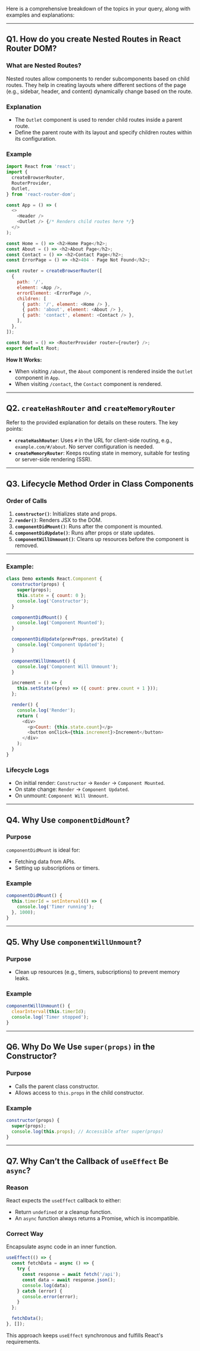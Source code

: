 Here is a comprehensive breakdown of the topics in your query, along with examples and explanations:

---

## **Q1. How do you create Nested Routes in React Router DOM?**

### **What are Nested Routes?**
Nested routes allow components to render subcomponents based on child routes. They help in creating layouts where different sections of the page (e.g., sidebar, header, and content) dynamically change based on the route.

### **Explanation**
- The `Outlet` component is used to render child routes inside a parent route.
- Define the parent route with its layout and specify children routes within its configuration.

### **Example**
```javascript
import React from 'react';
import {
  createBrowserRouter,
  RouterProvider,
  Outlet,
} from 'react-router-dom';

const App = () => (
  <>
    <Header />
    <Outlet /> {/* Renders child routes here */}
  </>
);

const Home = () => <h2>Home Page</h2>;
const About = () => <h2>About Page</h2>;
const Contact = () => <h2>Contact Page</h2>;
const ErrorPage = () => <h2>404 - Page Not Found</h2>;

const router = createBrowserRouter([
  {
    path: '/',
    element: <App />,
    errorElement: <ErrorPage />,
    children: [
      { path: '/', element: <Home /> },
      { path: 'about', element: <About /> },
      { path: 'contact', element: <Contact /> },
    ],
  },
]);

const Root = () => <RouterProvider router={router} />;
export default Root;
```

**How It Works:**
- When visiting `/about`, the `About` component is rendered inside the `Outlet` component in `App`.
- When visiting `/contact`, the `Contact` component is rendered.

---

## **Q2. `createHashRouter` and `createMemoryRouter`**

Refer to the provided explanation for details on these routers. The key points:
- **`createHashRouter`**: Uses `#` in the URL for client-side routing, e.g., `example.com/#/about`. No server configuration is needed.
- **`createMemoryRouter`**: Keeps routing state in memory, suitable for testing or server-side rendering (SSR).

---

## **Q3. Lifecycle Method Order in Class Components**

### **Order of Calls**
1. **`constructor()`**: Initializes state and props.
2. **`render()`**: Renders JSX to the DOM.
3. **`componentDidMount()`**: Runs after the component is mounted.
4. **`componentDidUpdate()`**: Runs after props or state updates.
5. **`componentWillUnmount()`**: Cleans up resources before the component is removed.

---

### **Example:**
```javascript
class Demo extends React.Component {
  constructor(props) {
    super(props);
    this.state = { count: 0 };
    console.log('Constructor');
  }

  componentDidMount() {
    console.log('Component Mounted');
  }

  componentDidUpdate(prevProps, prevState) {
    console.log('Component Updated');
  }

  componentWillUnmount() {
    console.log('Component Will Unmount');
  }

  increment = () => {
    this.setState((prev) => ({ count: prev.count + 1 }));
  };

  render() {
    console.log('Render');
    return (
      <div>
        <p>Count: {this.state.count}</p>
        <button onClick={this.increment}>Increment</button>
      </div>
    );
  }
}
```

### **Lifecycle Logs**
- On initial render: `Constructor` → `Render` → `Component Mounted`.
- On state change: `Render` → `Component Updated`.
- On unmount: `Component Will Unmount`.

---

## **Q4. Why Use `componentDidMount`?**

### **Purpose**
`componentDidMount` is ideal for:
- Fetching data from APIs.
- Setting up subscriptions or timers.

### **Example**
```javascript
componentDidMount() {
  this.timerId = setInterval(() => {
    console.log('Timer running');
  }, 1000);
}
```

---

## **Q5. Why Use `componentWillUnmount`?**

### **Purpose**
- Clean up resources (e.g., timers, subscriptions) to prevent memory leaks.

### **Example**
```javascript
componentWillUnmount() {
  clearInterval(this.timerId);
  console.log('Timer stopped');
}
```

---

## **Q6. Why Do We Use `super(props)` in the Constructor?**

### **Purpose**
- Calls the parent class constructor.
- Allows access to `this.props` in the child constructor.

### **Example**
```javascript
constructor(props) {
  super(props);
  console.log(this.props); // Accessible after super(props)
}
```

---

## **Q7. Why Can’t the Callback of `useEffect` Be `async`?**

### **Reason**
React expects the `useEffect` callback to either:
- Return `undefined` or a cleanup function.
- An `async` function always returns a Promise, which is incompatible.

### **Correct Way**
Encapsulate async code in an inner function.

```javascript
useEffect(() => {
  const fetchData = async () => {
    try {
      const response = await fetch('/api');
      const data = await response.json();
      console.log(data);
    } catch (error) {
      console.error(error);
    }
  };

  fetchData();
}, []);
``` 

This approach keeps `useEffect` synchronous and fulfills React's requirements.